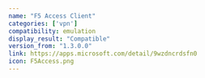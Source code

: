 ```yaml
---
name: "F5 Access Client​"
categories: ['vpn']
compatibility: emulation
display_result: "Compatible"
version_from: "1.3.0.0"
link: https://apps.microsoft.com/detail/9wzdncrdsfn0
icon: F5Access.png
---
```


